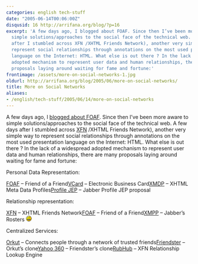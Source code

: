 ```yaml
---
categories: english tech-stuff
date: "2005-06-14T00:06:00Z"
disqusid: 16 http://arrifana.org/blog/?p=16
excerpt: 'A few days ago, I blogged about FOAF. Since then I’ve been more aware to
  simple solutions/approaches to the social face of the technical web. A few days
  after I stumbled across XFN /XHTML Friends Network), another very simple way to
  represent social relationships through annotations on the most used presentation
  language on the Internet: HTML. What else is out there ? In the lack of a widespread
  adopted mechanism to represent user data and human relationships, there are many
  proposals laying around waiting for fame and fortune:'
frontimage: /assets/more-on-social-networks-1.jpg
oldurl: http://arrifana.org/blog/2005/06/more-on-social-networks/
title: More on Social Networks
aliases:
- /english/tech-stuff/2005/06/14/more-on-social-networks
---
```


A few days ago, I [blogged about FOAF][1]. Since then I’ve been more aware to simple solutions/approaches to the social face of the technical web. A few days after I stumbled across [XFN][2] /XHTML Friends Network), another very simple way to represent social relationships through annotations on the most used presentation language on the Internet: HTML. What else is out there ?
In the lack of a widespread adopted mechanism to represent user data and human relationships, there are many proposals laying around waiting for fame and fortune:

Personal Data Representation:

[FOAF][3] – Friend of a Friend[VCard][4] – Electronic Business Card[XMDP][5] – XHTML Meta Data Profiles[Profile JEP][6] – Jabber Profile JEP proposal

Relationship representation:

[XFN][2] – XHTML Friends Network[FOAF][3] – Friend of a Friend[XMPP][9] – Jabber’s Rosters ![:)](/assets/more-on-social-networks-1.jpg ":)")

Centralized Services:

[Orkut][10] – Connects people through a network of trusted friends[Friendster][11] – Orkut’s clone[Yahoo 360][12] – Friendster’s clone[RubHub][13] – XFN Relationship Lookup Engine

[1]: http://celso.arrifana.org/?p=13
[2]: http://gmpg.org/xfn/
[3]: http://www.foaf-project.org/
[4]: http://www.imc.org/pdi/
[5]: http://gmpg.org/xmdp/
[6]: http://www.jabber.org/jeps/inbox/profile.html
[7]: http://gmpg.org/xfn/
[8]: http://www.foaf-project.org/
[9]: http://www.xmpp.org/
[10]: https://www.orkut.com/
[11]: http://www.friendster.com/
[12]: http://360.yahoo.com/
[13]: http://rubhub.com/